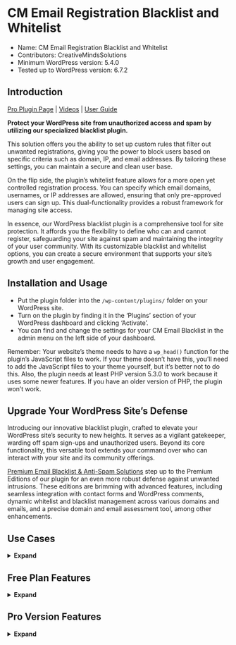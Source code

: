 # CM Email Registration Blacklist and Whitelist

* Name: CM Email Registration Blacklist and Whitelist
* Contributors: CreativeMindsSolutions
* Minimum WordPress version: 5.4.0
* Tested up to WordPress version: 6.7.2

## Introduction

[Pro Plugin Page](https://www.cminds.com/wordpress-plugins-library/email-registration-blacklist-plugin-for-wordpress/) | [Videos](https://www.videolessonsplugin.com/video-lesson/lesson/email-domain-blacklist-plugin/) | [User Guide](https://creativeminds.helpscoutdocs.com/category/285-email-registration-blacklist-cmrb) 

**Protect your WordPress site from unauthorized access and spam by utilizing our specialized blacklist plugin.**

This solution offers you the ability to set up custom rules that filter out unwanted registrations, giving you the power to block users based on specific criteria such as domain, IP, and email addresses. By tailoring these settings, you can maintain a secure and clean user base.

On the flip side, the plugin’s whitelist feature allows for a more open yet controlled registration process. You can specify which email domains, usernames, or IP addresses are allowed, ensuring that only pre-approved users can sign up. This dual-functionality provides a robust framework for managing site access.

In essence, our WordPress blacklist plugin is a comprehensive tool for site protection. It affords you the flexibility to define who can and cannot register, safeguarding your site against spam and maintaining the integrity of your user community. With its customizable blacklist and whitelist options, you can create a secure environment that supports your site’s growth and user engagement.

## Installation and Usage

* Put the plugin folder into the `/wp-content/plugins/` folder on your WordPress site.
* Turn on the plugin by finding it in the ‘Plugins’ section of your WordPress dashboard and clicking ‘Activate’.
* You can find and change the settings for your CM Email Blacklist in the admin menu on the left side of your dashboard.

Remember: Your website’s theme needs to have a `wp_head()` function for the plugin’s JavaScript files to work. If your theme doesn’t have this, you’ll need to add the JavaScript files to your theme yourself, but it’s better not to do this. Also, the plugin needs at least PHP version 5.3.0 to work because it uses some newer features. If you have an older version of PHP, the plugin won’t work.

## Upgrade Your WordPress Site’s Defense

Introducing our innovative blacklist plugin, crafted to elevate your WordPress site’s security to new heights. It serves as a vigilant gatekeeper, warding off spam sign-ups and unauthorized users. Beyond its core functionality, this versatile tool extends your command over who can interact with your site and its community offerings.

[Premium Email Blacklist & Anti-Spam Solutions](https://www.cminds.com/wordpress-plugins-library/email-registration-blacklist-plugin-for-wordpress/) step up to the Premium Editions of our plugin for an even more robust defense against unwanted intrusions. These editions are brimming with advanced features, including seamless integration with contact forms and WordPress comments, dynamic whitelist and blacklist management across various domains and emails, and a precise domain and email assessment tool, among other enhancements.

## Use Cases

<details><summary> <b>Expand</b> </summary>

* **Exclusive Beta Access** - Manage user access during your site’s beta phase.
* **Restricted Membership** - Block registrations from dubious domains by adding them to the blacklist.
* **Anti-Spam Guard** - Stop spam accounts from signing up on your platform.

</details>

## Free Plan Features

<details><summary> <b>Expand</b> </summary>

* Complimentary Domain Catalog from SpamAssassin
* Domain Whitelist Plugin Capability
* Email Blacklist Plugin Functionality
* Includes an IP whitelist feature
* Administrative Control over Front-End Interface Customization
* Built-In Email/Domain/IP Testing Feature

</details>

## Pro Version Features

<details><summary> <b>Expand</b> </summary>

> [Pro Version Detailed Features List](https://www.cminds.com/wordpress-plugins-library/email-registration-blacklist-plugin-for-wordpress/)

* DNSBL Online Service Compatibility
* Domain Blacklist and Whitelist Functionality
* Email Blacklist and Whitelist Options
* IP Blacklist and Whitelist features
* Failed Registration Log Access
* Customizable Error Messages for Registration Attempts
* Define profile restrictions.
* Capability to Import Email Lists via CSV
* Domain, Email & IP Verification Tool Included
* Enhanced Gmail Compatibility
* Manage Commenting Permissions
* Includes support of special characters
* Integration with Contact Form 7

</details>
